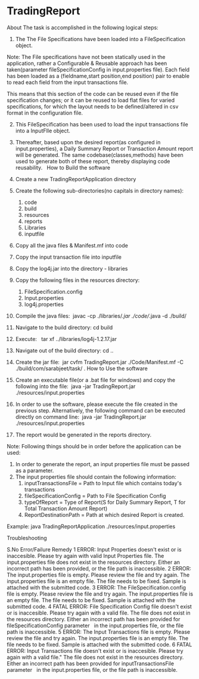 # TradingReport

About
The task is accomplished in the following logical steps:
1. The The File Specifications have been loaded into a FileSpecification object. 

Note: The File specifications have not been statically used in the application, rather a Configurable & Reusable approach has been taken(parameter fileSpecificationConfig in input.properties file). Each field has been loaded as a (fieldname,start position,end position) pair to enable to read each field from the input transactions file.

This means that this section of the code can be reused even if the file specification changes; or it can be reused to load flat files for varied specifications, for which the layout needs to be defined/altered in csv format in the configuration file.

2. This FileSpecification has been used to load the input transactions file into a InputFIle object. 

3. Thereafter, based upon the desired report(as configured in input.properties), a Daily Summary Report or Transaction Amount report will be generated. The same codebase(classes,methods) have been used to generate both of these report, thereby displaying code reusability.  
How to Build the software
1. Create a new TradingReportApplication directory 
2. Create the following sub-directories(no capitals in directory names): 
    1. code 
    2. build 
    3. resources 
    4. reports 
    5. Libraries 
    6. inputfile 
3. Copy all the java files & Manifest.mf into code 
4. Copy the input transaction file into inputfile 
5. Copy the log4j.jar into the directory - libraries 
6. Copy the following files in the resources directory: 
    1. FileSpecification.config 
    2. Input.properties 
    3. log4j.properties 
7. Compile the java files: 
javac -cp ./libraries/*.jar ./code/*.java -d ./build/
8. Navigate to the build directory: cd build 
9. Execute:  
tar xf ../libraries/log4j-1.2.17.jar
10. Navigate out of the build directory: cd .. 
11. Create the jar file: 
jar cvfm TradingReport.jar ./Code/Manifest.mf -C ./build/com/sarabjeet/task/ .
How to Use the software
1. Create an executable file(or a .bat file for windows) and copy the following into the file: 
java -jar TradingReport.jar ./resources/input.properties
2. In order to use the software, please execute the file created in the previous step. Alternatively, the following command can be executed directly on command line: 
java -jar TradingReport.jar ./resources/input.properties
3. The report would be generated in the reports directory. 

Note: Following things should be in order before the application can be used:
1. In order to generate the report, an input properties file must be passed as a parameter.
2. The input properties file should contain the following information:
	1. inputTransactionsFile = Path to Input file which contains today's transactions
	2. fileSpecificationConfig = Path to File Specification Config
	3. typeOfReport = Type of Report(S for Daily Summary Report, T for Total Transaction Amount Report)
	4. ReportDestinationPath = Path at which desired Report is created.

Example:
java TradingReportApplication ./resources/input.properties

Troubleshooting 

S.No	Error/Failure	Remedy
1	ERROR: Input Properties doesn't exist or is inaccesible. Please try again with valid Input Properties file.	The input.properties file does not exist in the resources directory. Either an incorrect path has been provided, or the file path is inaccessible.
2	ERROR: The input.properties file is empty. Please review the file and try again.	The input.properties file is an empty file. The file needs to be fixed. Sample is attached with the submitted code.
3	ERROR: The FileSpecification.config file is empty. Please review the file and try again.	The input.properties file is an empty file. The file needs to be fixed. Sample is attached with the submitted code.
4	FATAL ERROR: File Specification Config file doesn't exist or is inaccesible. Please try again with a valid file.	The file does not exist in the resources directory. Either an incorrect path has been provided for fileSpecificationConfig parameter   in the input.properties file, or the file path is inaccessible.
5	ERROR: The Input Transactions file is empty. Please review the file and try again.	The input.properties file is an empty file. The file needs to be fixed. Sample is attached with the submitted code.
6	FATAL ERROR: Input Transactions file doesn't exist or is inaccesible. Please try again with a valid file.\"	The file does not exist in the resources directory. Either an incorrect path has been provided for inputTransactionsFile
 parameter   in the input.properties file, or the file path is inaccessible.
